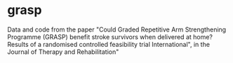 # grasp
Data and code from the paper "Could Graded Repetitive Arm Strengthening Programme (GRASP) benefit stroke survivors when delivered at home? Results of a randomised controlled feasibility trial International", in the Journal of Therapy and Rehabilitation"
